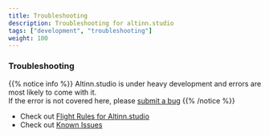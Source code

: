 ```yaml
---
title: Troubleshooting
description: Troubleshooting for altinn.studio
tags: ["development", "troubleshooting"]
weight: 100
---
```


### Troubleshooting

{{% notice info %}}
Altinn.studio is under heavy development and errors are most likely to come with it.  
If the error is not covered here, please [submit a bug](https://github.com/Altinn/altinn-studio/issues/new?labels=bug&template=bug_report.md)
{{% /notice %}}

- Check out [Flight Rules for Altinn.studio](../../flightrules/)  
- Check out [Known Issues](../../../known-issues/)